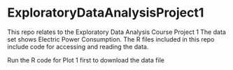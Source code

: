 # ExploratoryDataAnalysisProject1

This repo relates to the Exploratory Data Analysis Course Project 1
The data set shows Electric Power Consumption. The R files included in this repo include code for accessing and reading the data.

Run the R code for Plot 1 first to download the data file
